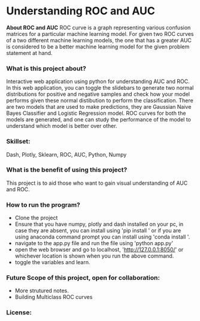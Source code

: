 # Understanding ROC and AUC
**About ROC and AUC**
ROC curve is a graph representing various confusion matrices for a particular machine learning model. 
For given two ROC curves of a two different machine learning models, the one that has a greater AUC is considered to be a better machine learning model for the given problem statement at hand.

### What is this project about?
Interactive web application using python for understanding AUC and ROC.
In this web application, you can toggle the slidebars to generate two normal distributions for positive and negative samples and check how your model performs given these normal distibution to perform the classification. There are two models that are used to make predictions, they are Gaussian Naive Bayes Classifier and Logistic Regression model. ROC curves for both the models are generated, and one can study the performance of the model to understand which model is better over other.

### Skillset:
Dash, Plotly, Sklearn, ROC, AUC, Python, Numpy

### What is the benefit of using this project?
This project is to aid those who want to gain visual understanding of AUC and ROC.
### How to run the program?
- Clone the project
- Ensure that you have numpy, plotly and dash installed on your pc, in case they are absent, you can install using 'pip install <filename>' or if you are using anaconda command prompt you can install using 'conda install <filename>'.
- navigate to the app.py file and run the file using 'python app.py'
- open the web browser and go to localhost, 'http://127.0.0.1:8050/' or whichever location is shown when you run the above command.
- toggle the variables and learn.

### Future Scope of this project, open for collaboration:
- More strutured notes.
- Building Multiclass ROC curves

### License: